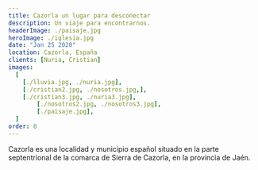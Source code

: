 ```yaml
---
title: Cazorla un lugar para desconectar
description: Un viaje para encontrarnos.
headerImage: ./paisaje.jpg
heroImage: ./iglesia.jpg
date: "Jan 25 2020"
location: Cazorla, España
clients: [Nuria, Cristian]
images:
  [
    [./lluvia.jpg, ./nuria.jpg],
    [./cristian2.jpg, ./nosotros.jpg,],
    [./cristian3.jpg, ./nuria3.jpg],
		[./nosotros2.jpg, ./nosotros3.jpg],
		[./paisaje.jpg],
  ]
order: 8
---
```


Cazorla es una localidad y municipio español situado en la parte septentrional de la comarca de Sierra de Cazorla, en la provincia de Jaén.

